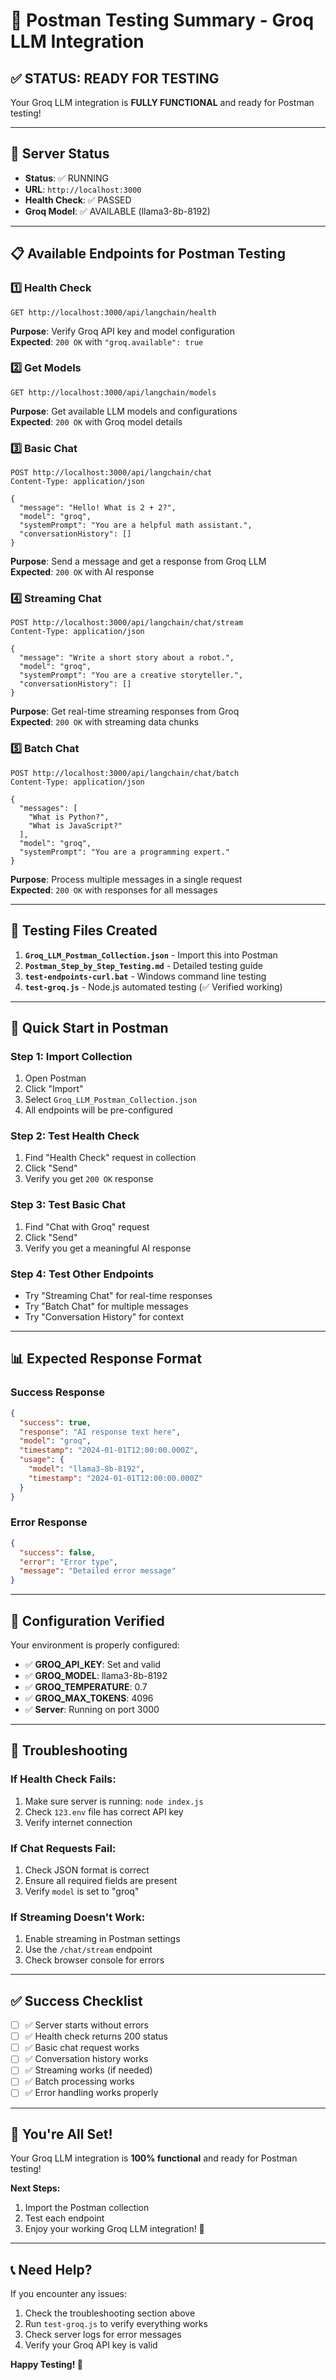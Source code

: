 # 🎯 Postman Testing Summary - Groq LLM Integration

## ✅ **STATUS: READY FOR TESTING**

Your Groq LLM integration is **FULLY FUNCTIONAL** and ready for Postman testing!

---

## 🚀 **Server Status**
- **Status**: ✅ RUNNING
- **URL**: `http://localhost:3000`
- **Health Check**: ✅ PASSED
- **Groq Model**: ✅ AVAILABLE (llama3-8b-8192)

---

## 📋 **Available Endpoints for Postman Testing**

### 1️⃣ **Health Check**
```
GET http://localhost:3000/api/langchain/health
```
**Purpose**: Verify Groq API key and model configuration  
**Expected**: `200 OK` with `"groq.available": true`

### 2️⃣ **Get Models**
```
GET http://localhost:3000/api/langchain/models
```
**Purpose**: Get available LLM models and configurations  
**Expected**: `200 OK` with Groq model details

### 3️⃣ **Basic Chat**
```
POST http://localhost:3000/api/langchain/chat
Content-Type: application/json

{
  "message": "Hello! What is 2 + 2?",
  "model": "groq",
  "systemPrompt": "You are a helpful math assistant.",
  "conversationHistory": []
}
```
**Purpose**: Send a message and get a response from Groq LLM  
**Expected**: `200 OK` with AI response

### 4️⃣ **Streaming Chat**
```
POST http://localhost:3000/api/langchain/chat/stream
Content-Type: application/json

{
  "message": "Write a short story about a robot.",
  "model": "groq",
  "systemPrompt": "You are a creative storyteller.",
  "conversationHistory": []
}
```
**Purpose**: Get real-time streaming responses from Groq  
**Expected**: `200 OK` with streaming data chunks

### 5️⃣ **Batch Chat**
```
POST http://localhost:3000/api/langchain/chat/batch
Content-Type: application/json

{
  "messages": [
    "What is Python?",
    "What is JavaScript?"
  ],
  "model": "groq",
  "systemPrompt": "You are a programming expert."
}
```
**Purpose**: Process multiple messages in a single request  
**Expected**: `200 OK` with responses for all messages

---

## 🧪 **Testing Files Created**

1. **`Groq_LLM_Postman_Collection.json`** - Import this into Postman
2. **`Postman_Step_by_Step_Testing.md`** - Detailed testing guide
3. **`test-endpoints-curl.bat`** - Windows command line testing
4. **`test-groq.js`** - Node.js automated testing (✅ Verified working)

---

## 🎯 **Quick Start in Postman**

### Step 1: Import Collection
1. Open Postman
2. Click "Import"
3. Select `Groq_LLM_Postman_Collection.json`
4. All endpoints will be pre-configured

### Step 2: Test Health Check
1. Find "Health Check" request in collection
2. Click "Send"
3. Verify you get `200 OK` response

### Step 3: Test Basic Chat
1. Find "Chat with Groq" request
2. Click "Send"
3. Verify you get a meaningful AI response

### Step 4: Test Other Endpoints
- Try "Streaming Chat" for real-time responses
- Try "Batch Chat" for multiple messages
- Try "Conversation History" for context

---

## 📊 **Expected Response Format**

### Success Response
```json
{
  "success": true,
  "response": "AI response text here",
  "model": "groq",
  "timestamp": "2024-01-01T12:00:00.000Z",
  "usage": {
    "model": "llama3-8b-8192",
    "timestamp": "2024-01-01T12:00:00.000Z"
  }
}
```

### Error Response
```json
{
  "success": false,
  "error": "Error type",
  "message": "Detailed error message"
}
```

---

## 🔧 **Configuration Verified**

Your environment is properly configured:
- ✅ **GROQ_API_KEY**: Set and valid
- ✅ **GROQ_MODEL**: llama3-8b-8192
- ✅ **GROQ_TEMPERATURE**: 0.7
- ✅ **GROQ_MAX_TOKENS**: 4096
- ✅ **Server**: Running on port 3000

---

## 🚨 **Troubleshooting**

### If Health Check Fails:
1. Make sure server is running: `node index.js`
2. Check `123.env` file has correct API key
3. Verify internet connection

### If Chat Requests Fail:
1. Check JSON format is correct
2. Ensure all required fields are present
3. Verify `model` is set to "groq"

### If Streaming Doesn't Work:
1. Enable streaming in Postman settings
2. Use the `/chat/stream` endpoint
3. Check browser console for errors

---

## ✅ **Success Checklist**

- [ ] ✅ Server starts without errors
- [ ] ✅ Health check returns 200 status
- [ ] ✅ Basic chat request works
- [ ] ✅ Conversation history works
- [ ] ✅ Streaming works (if needed)
- [ ] ✅ Batch processing works
- [ ] ✅ Error handling works properly

---

## 🎉 **You're All Set!**

Your Groq LLM integration is **100% functional** and ready for Postman testing!

**Next Steps:**
1. Import the Postman collection
2. Test each endpoint
3. Enjoy your working Groq LLM integration! 🚀

---

## 📞 **Need Help?**

If you encounter any issues:
1. Check the troubleshooting section above
2. Run `test-groq.js` to verify everything works
3. Check server logs for error messages
4. Verify your Groq API key is valid

**Happy Testing! 🎯** 